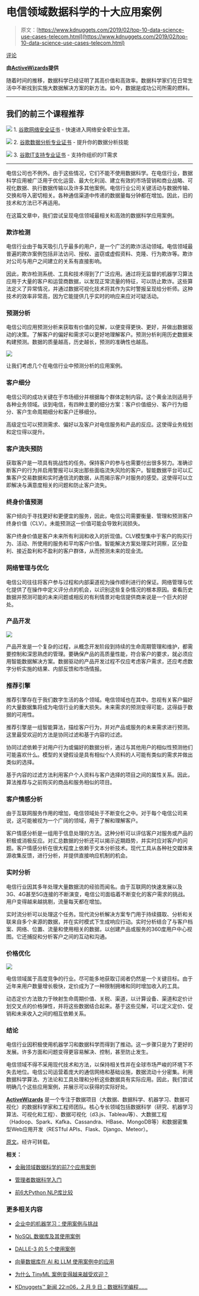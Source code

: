 # 电信领域数据科学的十大应用案例

> 原文：[https://www.kdnuggets.com/2019/02/top-10-data-science-use-cases-telecom.html](https://www.kdnuggets.com/2019/02/top-10-data-science-use-cases-telecom.html)

[评论](#comments)

**由[ActiveWizards](https://activewizards.com/)提供**

随着时间的推移，数据科学已经证明了其高价值和高效率。数据科学家们在日常生活中不断找到实施大数据解决方案的新方法。如今，数据是成功公司所需的燃料。

* * *

## 我们的前三个课程推荐

![](../Images/0244c01ba9267c002ef39d4907e0b8fb.png) 1\. [谷歌网络安全证书](https://www.kdnuggets.com/google-cybersecurity) - 快速进入网络安全职业生涯。

![](../Images/e225c49c3c91745821c8c0368bf04711.png) 2\. [谷歌数据分析专业证书](https://www.kdnuggets.com/google-data-analytics) - 提升你的数据分析技能

![](../Images/0244c01ba9267c002ef39d4907e0b8fb.png) 3\. [谷歌IT支持专业证书](https://www.kdnuggets.com/google-itsupport) - 支持你组织的IT需求

* * *

电信公司也不例外。由于这些情况，它们不能不使用数据科学。在电信行业，数据科学应用被广泛用于优化运营、最大化利润、建立有效的市场营销和商业战略、可视化数据、执行数据传输以及许多其他案例。电信行业公司关键活动与数据传输、交换和导入密切相关。各种通信渠道中传递的数据量每分钟都在增加。因此，旧的技术和方法已不再适用。

在这篇文章中，我们尝试呈现电信领域最相关和高效的数据科学应用案例。

### 欺诈检测

电信行业由于每天吸引几乎最多的用户，是一个广泛的欺诈活动领域。电信领域最普遍的欺诈案例包括非法访问、授权、盗窃或虚假资料、克隆、行为欺诈等。欺诈对公司与用户之间建立的关系有直接影响。

因此，欺诈检测系统、工具和技术得到了广泛应用。通过将无监督的机器学习算法应用于大量的客户和运营商数据，以发现正常流量的特征，可以防止欺诈。这些算法定义了异常情况，并通过数据可视化技术将其作为实时警报呈现给分析师。这种技术的效率非常高，因为它能提供几乎实时的响应来应对可疑活动。

### 预测分析

电信公司应用预测分析来获取有价值的见解，以便变得更快、更好，并做出数据驱动的决策。了解客户的偏好和需求可以更好地理解客户。预测分析利用历史数据来构建预测。数据的质量越高，历史越长，预测的准确性也越高。

![](../Images/d75853734aa5bfa14784b3f762c31152.png)

让我们考虑几个在电信行业中预测分析的应用案例。

### 客户细分

电信公司的成功关键在于市场细分并根据每个群体定制内容。这个黄金法则适用于各种业务领域。谈到电信，有四种主要的细分方案：客户价值细分、客户行为细分、客户生命周期细分和客户迁移细分。

高级定位可以预测需求、偏好以及客户对电信服务和产品的反应。这使得业务规划和定位得以提升。

### 客户流失预防

获取客户是一项具有挑战性的任务。保持客户的参与也需要付出很多努力。准确诊断客户的行为并启用警报可以突出那些面临流失风险的客户。智能数据平台可以汇集客户交易数据和实时通信流的数据，从而揭示客户对服务的感受。这使得可以立即解决与满意度相关的问题和防止客户流失。

### 终身价值预测

客户倾向于寻找更好和更便宜的服务，因此，电信公司需要衡量、管理和预测客户终身价值（CLV）。未能预测这一价值可能会导致利润损失。

客户终身价值是客户未来所有利润和收入的折现值。CLV模型集中于客户的购买行为、活动、所使用的服务和平均客户价值。智能解决方案处理实时洞察，区分盈利、接近盈利和不盈利的客户群体，从而预测未来的现金流。

### 网络管理与优化

电信公司往往将客户参与过程和内部渠道视为操作顺利进行的保证。网络管理与优化提供了在操作中定义评分点的机会，以识别这些复杂情况的根本原因。查看历史数据并预测可能的未来问题或相反的有利情景对电信提供商来说是一个巨大的好处。

### 产品开发

![](../Images/538b8ca155c3c17160d87e830f5ef688.png)

产品开发是一个复杂的过程，从概念开发阶段到持续的生命周期管理和维护，都需要控制和深思熟虑的管理。要确保产品的高质量性能，符合客户的要求，就必须应用智能数据解决方案。数据驱动的产品开发过程不仅应考虑客户需求，还应考虑数字分析实施的结果、内部反馈和市场情报。

### 推荐引擎

推荐引擎存在于我们数字生活的各个领域。电信领域也在其中。忽视有关客户偏好的大量数据集将成为电信行业的重大损失。未来需求的预测变得可能，这得益于数据的可用性。

推荐引擎是一组智能算法，描绘客户行为，并对产品或服务的未来需求进行预测。这里最受欢迎的方法是协同过滤和基于内容的过滤。

协同过滤依赖于对用户行为或偏好的数据分析，通过与其他用户的相似性预测他们可能喜欢什么。模型的关键假设是具有相似个人资料的人可能有类似的需求并做出类似的选择。

基于内容的过滤方法利用客户个人资料与客户选择的项目之间的属性关系。因此，算法推荐与之前购买的商品和服务相似的项目。

### 客户情感分析

由于互联网服务作用的增加，电信领域处于不断变化之中。对于每个电信公司来说，这可能被视为一个广阔的领域，用于了解和理解客户。

客户情感分析是一组用于信息处理的方法。这种分析可以评估客户对服务或产品的积极或消极反应。对汇总数据的分析还可以揭示近期趋势，并实时应对客户的问题。客户情感分析在很大程度上依赖于文本分析技术。现代工具从各种社交媒体来源收集反馈，进行分析，并提供直接响应机制的机会。

### 实时分析

电信行业因其多年处理大量数据流的经验而闻名。由于互联网的快速发展以及3G、4G甚至5G连接的不断演变，电信公司面临着不断变化的客户需求的挑战。用户变得越来越挑剔，流量每天都在增加。

实时流分析可以处理这个任务。现代流分析解决方案专门用于持续摄取、分析和关联来自多个来源的数据，并在实时模式下生成响应行动。实时分析结合了与客户档案、网络、位置、流量和使用相关的数据，以创建产品或服务的360度用户中心视图。它还捕捉和分析客户之间的互动和沟通。

### 价格优化

![](../Images/571e78b2158fa170855b3c77eae2dcf6.png)

电信领域属于高度竞争的行业。尽可能多地获取订阅者仍然是一个关键目标。由于近年来用户数量增长极快，定价成为了一种限制拥堵和同时增加收入的工具。

动态定价方法致力于映射生命周期价值、关税、渠道，以计算设备、渠道和定价计划交叉点的价格弹性，并将这些数据结合起来。基于这些见解，可以定义定价、促销和未来收入之间的相互依赖关系。

### 结论

电信行业因积极使用机器学习和数据科学而得到了推动。这一步骤只是为了更好的发展。许多方面和问题变得更容易解决、控制，甚至防止发生。

电信领域不得不采用现代技术和方法，以保持相关性并在全球市场严峻的环境下不失去地位。电信公司运营着庞大的通信网络和基础设施，数据流动十分密集。利用数据科学算法、方法论和工具处理和分析这些数据具有实际应用。因此，我们尝试明确几个这些应用案例，并展示可以获得的实际好处。

**[ActiveWizards](https://activewizards.com/)** 是一个专注于数据项目（大数据、数据科学、机器学习、数据可视化）的数据科学家和工程师团队。核心专长领域包括数据科学（研究、机器学习算法、可视化和工程）、数据可视化（d3.js、Tableau等）、大数据工程（Hadoop、Spark、Kafka、Cassandra、HBase、MongoDB等）和数据密集型Web应用开发（RESTful APIs、Flask、Django、Meteor）。

[原文](https://activewizards.com/blog/top-10-data-science-use-cases-in-telecom/)。经许可转载。

**相关：**

+   [金融领域数据科学的前7个应用案例](/2018/05/top-7-data-science-use-cases-finance.html)

+   [管理者数据科学入门](/2018/11/intro-data-science-managers.html)

+   [前6大Python NLP库比较](/2018/07/comparison-top-6-python-nlp-libraries.html)

### 更多相关内容

+   [企业中的机器学习：使用案例与挑战](https://www.kdnuggets.com/2022/08/dss-machine-learning-enterprise-cases-challenges.html)

+   [NoSQL 数据库及其使用案例](https://www.kdnuggets.com/2023/03/nosql-databases-cases.html)

+   [DALLE-3 的 5 个使用案例](https://www.kdnuggets.com/5-use-cases-of-dalle-3)

+   [向量数据库在 AI 和 LLM 使用案例中的应用](https://www.kdnuggets.com/vector-databases-in-ai-and-llm-use-cases)

+   [为什么 TinyML 案例变得越来越受欢迎？](https://www.kdnuggets.com/2022/10/tinyml-cases-becoming-popular.html)

+   [KDnuggets™ 新闻 22:n06，2 月 9 日：数据科学编程……](https://www.kdnuggets.com/2022/n06.html)
